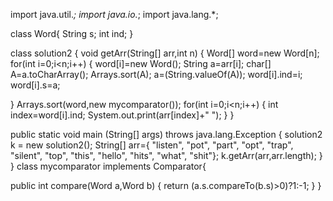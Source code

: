 import java.util.*;
import java.io.*;
import java.lang.*;

class Word{ 
String s; 
int ind;
}

class solution2 
{ 
void getArr(String[] arr,int n)
{ 
Word[] word=new Word[n]; 
for(int i=0;i<n;i++)
{ 
word[i]=new Word();
 String a=arr[i];
 char[] A=a.toCharArray();
 Arrays.sort(A);
 a=(String.valueOf(A));
 word[i].ind=i;
 word[i].s=a;

}
 Arrays.sort(word,new mycomparator()); 
for(int i=0;i<n;i++)
{ 
int index=word[i].ind;
System.out.print(arr[index]+" ");
}
}

public static void main (String[] args) throws java.lang.Exception 
{ 
solution2 k = new solution2(); 
String[] arr={ "listen", "pot", "part", "opt", "trap", "silent", "top", "this", "hello", "hits", "what", "shit"}; k.getArr(arr,arr.length);
}
 }
 class mycomparator implements Comparator<Word>{

public int compare(Word a,Word b)
{ 
return (a.s.compareTo(b.s)>0)?1:-1; 
} 
}
